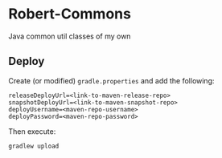 # Robert-Commons
Java common util classes of my own

## Deploy

Create (or modified) `gradle.properties` and add the following:

```
releaseDeployUrl=<link-to-maven-release-repo>
snapshotDeployUrl=<link-to-maven-snapshot-repo>
deployUsername=<maven-repo-username>
deployPassword=<maven-repo-password>
```

Then execute:

```
gradlew upload
```
